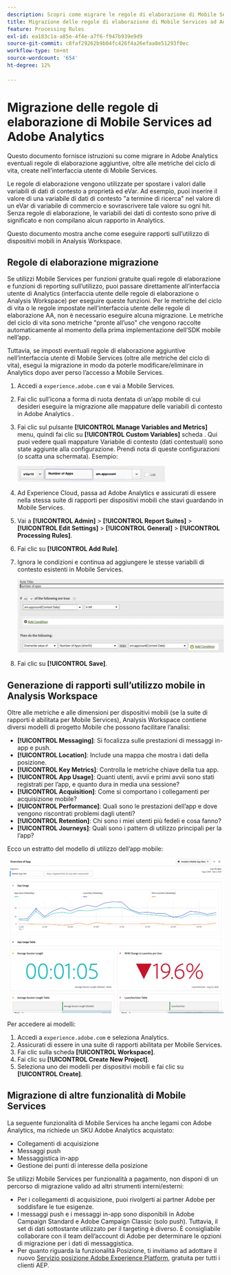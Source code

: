 ```yaml
---
description: Scopri come migrare le regole di elaborazione di Mobile Services in Adobe Analytics
title: Migrazione delle regole di elaborazione di Mobile Services ad Adobe Analytics
feature: Processing Rules
exl-id: ea183c1a-a85e-4f4e-a7f6-f947b939e9d9
source-git-commit: c8faf29262b9b04fc426f4a26efaa8e51293f0ec
workflow-type: tm+mt
source-wordcount: '654'
ht-degree: 12%

---
```


# Migrazione delle regole di elaborazione di Mobile Services ad Adobe Analytics

Questo documento fornisce istruzioni su come migrare in Adobe Analytics eventuali regole di elaborazione aggiuntive, oltre alle metriche del ciclo di vita, create nell’interfaccia utente di Mobile Services.

Le regole di elaborazione vengono utilizzate per spostare i valori dalle variabili di dati di contesto a proprietà ed eVar. Ad esempio, puoi inserire il valore di una variabile di dati di contesto &quot;a termine di ricerca&quot; nel valore di un eVar di variabile di commercio e sovrascrivere tale valore su ogni hit. Senza regole di elaborazione, le variabili dei dati di contesto sono prive di significato e non compilano alcun rapporto in Analytics.

Questo documento mostra anche come eseguire rapporti sull’utilizzo di dispositivi mobili in Analysis Workspace.

## Regole di elaborazione migrazione

Se utilizzi Mobile Services per funzioni gratuite quali regole di elaborazione e funzioni di reporting sull’utilizzo, puoi passare direttamente all’interfaccia utente di Analytics (interfaccia utente delle regole di elaborazione o Analysis Workspace) per eseguire queste funzioni. Per le metriche del ciclo di vita o le regole impostate nell’interfaccia utente delle regole di elaborazione AA, non è necessario eseguire alcuna migrazione. Le metriche del ciclo di vita sono metriche &quot;pronte all’uso&quot; che vengono raccolte automaticamente al momento della prima implementazione dell’SDK mobile nell’app.

Tuttavia, se imposti eventuali regole di elaborazione aggiuntive nell’interfaccia utente di Mobile Services (oltre alle metriche del ciclo di vita), esegui la migrazione in modo da poterle modificare/eliminare in Analytics dopo aver perso l’accesso a Mobile Services.

1. Accedi a `experience.adobe.com` e vai a Mobile Services.
1. Fai clic sull’icona a forma di ruota dentata di un’app mobile di cui desideri eseguire la migrazione alle mappature delle variabili di contesto in Adobe Analytics .
1. Fai clic sul pulsante **[!UICONTROL Manage Variables and Metrics]** menu, quindi fai clic su **[!UICONTROL Custom Variables]** scheda . Qui puoi vedere quali mappature Variabile di contesto (dati contestuali) sono state aggiunte alla configurazione. Prendi nota di queste configurazioni (o scatta una schermata). Esempio:

   ![Variabile di contesto](assets/context-var.png)

1. Ad Experience Cloud, passa ad Adobe Analytics e assicurati di essere nella stessa suite di rapporti per dispositivi mobili che stavi guardando in Mobile Services.
1. Vai a **[!UICONTROL Admin]** > **[!UICONTROL Report Suites]** > **[!UICONTROL Edit Settings]** > **[!UICONTROL General]** > **[!UICONTROL Processing Rules]**.
1. Fai clic su **[!UICONTROL Add Rule]**.
1. Ignora le condizioni e continua ad aggiungere le stesse variabili di contesto esistenti in Mobile Services.

   ![Regola di elaborazione](assets/proc-rule.png)

1. Fai clic su **[!UICONTROL Save]**.

## Generazione di rapporti sull’utilizzo mobile in Analysis Workspace

Oltre alle metriche e alle dimensioni per dispositivi mobili (se la suite di rapporti è abilitata per Mobile Services), Analysis Workspace contiene diversi modelli di progetto Mobile che possono facilitare l’analisi:

* **[!UICONTROL Messaging]**: Si focalizza sulle prestazioni di messaggi in-app e push.
* **[!UICONTROL Location]**: Include una mappa che mostra i dati della posizione.
* **[!UICONTROL Key Metrics]**: Controlla le metriche chiave della tua app.
* **[!UICONTROL App Usage]**: Quanti utenti, avvii e primi avvii sono stati registrati per l’app, e quanto dura in media una sessione?
* **[!UICONTROL Acquisition]**: Come si comportano i collegamenti per acquisizione mobile?
* **[!UICONTROL Performance]**: Quali sono le prestazioni dell’app e dove vengono riscontrati problemi dagli utenti?
* **[!UICONTROL Retention]**: Chi sono i miei utenti più fedeli e cosa fanno?
* **[!UICONTROL Journeys]**: Quali sono i pattern di utilizzo principali per la l’app?

Ecco un estratto del modello di utilizzo dell’app mobile:

![Utilizzo app mobili](assets/mobile-app-usage.png)

Per accedere ai modelli:

1. Accedi a `experience.adobe.com` e seleziona Analytics.
1. Assicurati di essere in una suite di rapporti abilitata per Mobile Services.
1. Fai clic sulla scheda **[!UICONTROL Workspace]**.
1. Fai clic su **[!UICONTROL Create New Project]**.
1. Seleziona uno dei modelli per dispositivi mobili e fai clic su **[!UICONTROL Create]**.

## Migrazione di altre funzionalità di Mobile Services

La seguente funzionalità di Mobile Services ha anche legami con Adobe Analytics, ma richiede un SKU Adobe Analytics acquistato:

* Collegamenti di acquisizione
* Messaggi push
* Messaggistica in-app
* Gestione dei punti di interesse della posizione

Se utilizzi Mobile Services per funzionalità a pagamento, non disponi di un percorso di migrazione valido ad altri strumenti interni/esterni:

* Per i collegamenti di acquisizione, puoi rivolgerti ai partner Adobe per soddisfare le tue esigenze.
* I messaggi push e i messaggi in-app sono disponibili in Adobe Campaign Standard e Adobe Campaign Classic (solo push). Tuttavia, il set di dati sottostante utilizzato per il targeting è diverso. È consigliabile collaborare con il team dell’account di Adobe per determinare le opzioni di migrazione per i dati di messaggistica.
* Per quanto riguarda la funzionalità Posizione, ti invitiamo ad adottare il nuovo [Servizio posizione Adobe Experience Platform](https://www.adobe.com/experience-platform/location-service.html), gratuita per tutti i clienti AEP.
